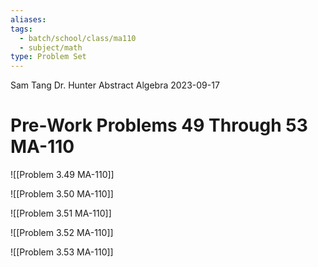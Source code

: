 ```yaml
---
aliases: 
tags:
  - batch/school/class/ma110
  - subject/math
type: Problem Set
---
```

Sam Tang
Dr. Hunter
Abstract Algebra
2023-09-17
# Pre-Work Problems 49 Through  53 MA-110

![[Problem 3.49 MA-110]]

![[Problem 3.50 MA-110]]

![[Problem 3.51 MA-110]]

![[Problem 3.52 MA-110]]

![[Problem 3.53 MA-110]]
